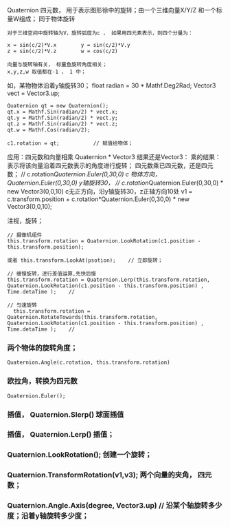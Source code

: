 Quaternion 四元数， 用于表示图形徐中的旋转；由一个三维向量X/Y/Z 和一个标量W组成；  同于物体旋转
    
    对于三维空间中旋转轴为V，旋转弧度为c ， 如果用四元素表示，则四个分量为：

    x = sin(c/2)*V.x        y = sin(c/2)*V.y
    z = sin(c/2)*V.z        w = cos(c/2)

    向量与旋转轴有关， 标量鱼旋转角度相关；
    x,y,z,w 取值都在-1 ， 1 中；


如，某物物体沿着y轴旋转30；
    float radian = 30 * Mathf.Deg2Rad;
    Vector3 vect = Vector3.up;

    Quaternion qt = new Quaternion();
    qt.x = Mathf.Sin(radian/2) * vect.x;
    qt.y = Mathf.Sin(radian/2) * vect.y;
    qt.z = Mathf.Sin(radian/2) * vect.z;
    qt.w = Mathf.Cos(radian/2);

    c1.rotation = qt;           // 赋值给物体；


应用：四元数和向量相乘 Quaternion * Vector3  结果还是Vector3： 乘的结果：表示将该向量沿着四元数表示的角度进行旋转；
     四元数乘已四元数，还是四元数； 
     // c.rotation*Quaternion.Euler(0,30,0)   c 物体方向，Quaternion.Euler(0,30,0) y轴旋转30， 
     // c.rotation*Quaternion.Euler(0,30,0) * new Vector3(0,0,10)  c无正方向，沿y轴旋转30，z正轴方向10处
     v1 = c.transform.position + c.rotation*Quaternion.Euler(0,30,0) * new Vector3(0,0,10);

注视，旋转；

    // 摄像机组件
    this.transform.rotation = Quaternion.LookRotation(c1.position - this.transform.position);
    
    或者 this.transform.LookAt(psotion);    // 立即旋转；

    // 缓慢旋转，进行差值运算,先快后慢
    this.transform.rotation = Quaternion.Lerp(this.transform.rotation,  Quaternion.LookRotation(c1.position - this.transform.position) , Time.detaTime );    // 

    // 匀速旋转
      this.transform.rotation = Quaternion.RotateTowards(this.transform.rotation,  Quaternion.LookRotation(c1.position - this.transform.position) , Time.detaTime );    // 

### 两个物体的旋转角度；
    Quaternion.Angle(c.rotation, this.transform.rotation) 

### 欧拉角，转换为四元数
    Quaternion.Euler();

### 插值， Quaternion.Slerp()       球面插值
### 插值， Quaternion.Lerp()        插值；

### Quaternion.LookRotation();     创建一个旋转；

### Quaternion.TransformRotation(v1,v3); 两个向量的夹角， 四元数；

### Quaternion.Angle.Axis(degree, Vector3.up) // 沿某个轴旋转多少度；沿着y轴旋转多少度；
